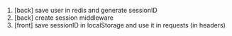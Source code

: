 1) [back] save user in redis and generate sessionID
2) [back] create session middleware
3) [front] save sessionID in localStorage and use it in requests (in headers)

